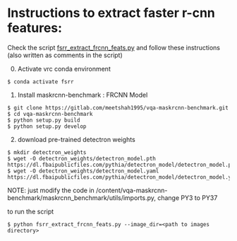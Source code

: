 # Instructions to extract faster r-cnn features:
Check the script [fsrr_extract_frcnn_feats.py](fsrr_extract_frcnn_feats.py) and follow these instructions (also written as comments in the script)

0. Activate vrc conda environment
```
$ conda activate fsrr
```

1. Install maskrcnn-benchmark : FRCNN Model
```	
$ git clone https://gitlab.com/meetshah1995/vqa-maskrcnn-benchmark.git
$ cd vqa-maskrcnn-benchmark
$ python setup.py build
$ python setup.py develop
```
2. download pre-trained detectron weights
```
$ mkdir detectron_weights
$ wget -O detectron_weights/detectron_model.pth  https://dl.fbaipublicfiles.com/pythia/detectron_model/detectron_model.pth
$ wget -O detectron_weights/detectron_model.yaml  https://dl.fbaipublicfiles.com/pythia/detectron_model/detectron_model.yaml
```

NOTE: just modify the code in /content/vqa-maskrcnn-benchmark/maskrcnn_benchmark/utils/imports.py, change PY3 to PY37

to run the script
```
$ python fsrr_extract_frcnn_feats.py --image_dir=<path to images directory>
```
